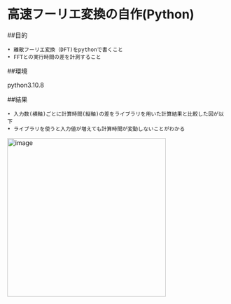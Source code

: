 # 高速フーリエ変換の自作(Python)

##目的

	• 離散フーリエ変換（DFT)をpythonで書くこと
	• FFTとの実行時間の差を計測すること

##環境

python3.10.8

##結果

	• 入力数(横軸)ごとに計算時間(縦軸)の差をライブラリを用いた計算結果と比較した図が以下
 	• ライブラリを使うと入力値が増えても計算時間が変動しないことがわかる
  
<img width="362" alt="image" src="https://github.com/setsuatsu114/Fast-Fourier-Transform/assets/118243126/0aaf4f60-4538-416e-ba22-b19f377bedc2">

